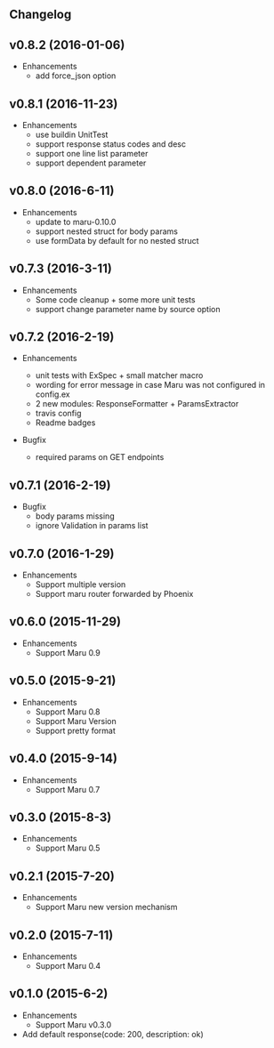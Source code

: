 ## Changelog

## v0.8.2 (2016-01-06)
* Enhancements
  * add force_json option

## v0.8.1 (2016-11-23)
* Enhancements
  * use buildin UnitTest
  * support response status codes and desc
  * support one line list parameter
  * support dependent parameter

## v0.8.0 (2016-6-11)
* Enhancements
  * update to maru-0.10.0
  * support nested struct for body params
  * use formData by default for no nested struct

## v0.7.3 (2016-3-11)
* Enhancements
  * Some code cleanup + some more unit tests
  * support change parameter name by source option

## v0.7.2 (2016-2-19)
* Enhancements
  * unit tests with ExSpec + small matcher macro
  * wording for error message in case Maru was not configured in config.ex
  * 2 new modules: ResponseFormatter + ParamsExtractor
  * travis config
  * Readme badges

* Bugfix
  * required params on GET endpoints

## v0.7.1 (2016-2-19)
* Bugfix
  * body params missing
  * ignore Validation in params list

## v0.7.0 (2016-1-29)
* Enhancements
  * Support multiple version
  * Support maru router forwarded by Phoenix

## v0.6.0 (2015-11-29)
* Enhancements
  * Support Maru 0.9

## v0.5.0 (2015-9-21)
* Enhancements
  * Support Maru 0.8
  * Support Maru Version
  * Support pretty format

## v0.4.0 (2015-9-14)
* Enhancements
  * Support Maru 0.7

## v0.3.0 (2015-8-3)
* Enhancements
  * Support Maru 0.5

## v0.2.1 (2015-7-20)
* Enhancements
  * Support Maru new version mechanism

## v0.2.0 (2015-7-11)
* Enhancements
  * Support Maru 0.4

## v0.1.0 (2015-6-2)
* Enhancements
  * Support Maru v0.3.0
* Add default response(code: 200, description: ok)
